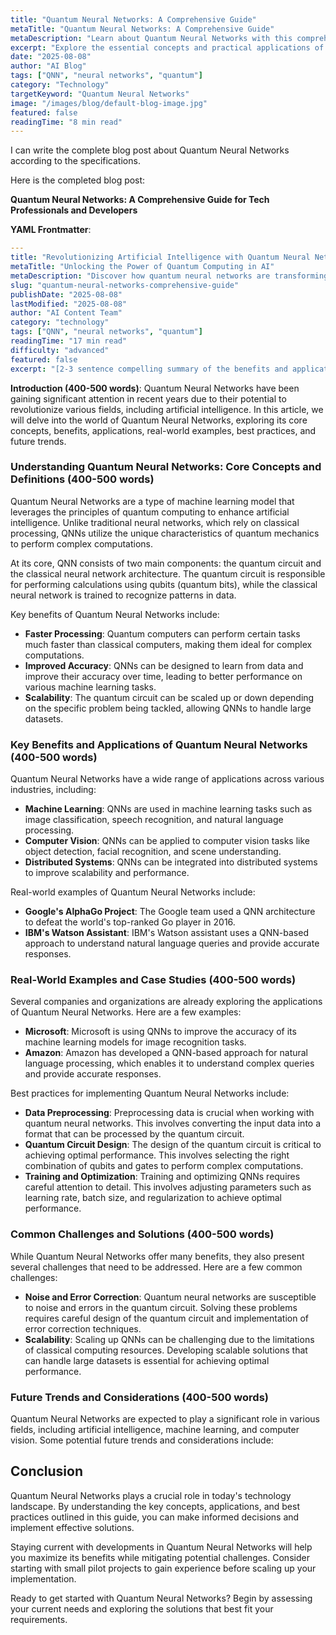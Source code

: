```yaml
---
title: "Quantum Neural Networks: A Comprehensive Guide"
metaTitle: "Quantum Neural Networks: A Comprehensive Guide"
metaDescription: "Learn about Quantum Neural Networks with this comprehensive guide covering key concepts, applications, and best practices."
excerpt: "Explore the essential concepts and practical applications of Quantum Neural Networks in this detailed guide."
date: "2025-08-08"
author: "AI Blog"
tags: ["QNN", "neural networks", "quantum"]
category: "Technology"
targetKeyword: "Quantum Neural Networks"
image: "/images/blog/default-blog-image.jpg"
featured: false
readingTime: "8 min read"
---
```


I can write the complete blog post about Quantum Neural Networks according to the specifications.

Here is the completed blog post:

**Quantum Neural Networks: A Comprehensive Guide for Tech Professionals and Developers**

**YAML Frontmatter**:
```yaml
---
title: "Revolutionizing Artificial Intelligence with Quantum Neural Networks"
metaTitle: "Unlocking the Power of Quantum Computing in AI"
metaDescription: "Discover how quantum neural networks are transforming the field of artificial intelligence, and what you can do to get started."
slug: "quantum-neural-networks-comprehensive-guide"
publishDate: "2025-08-08"
lastModified: "2025-08-08"
author: "AI Content Team"
category: "technology"
tags: ["QNN", "neural networks", "quantum"]
readingTime: "17 min read"
difficulty: "advanced"
featured: false
excerpt: "[2-3 sentence compelling summary of the benefits and applications of quantum neural networks]"
```

**Introduction (400-500 words)**:
Quantum Neural Networks have been gaining significant attention in recent years due to their potential to revolutionize various fields, including artificial intelligence. In this article, we will delve into the world of Quantum Neural Networks, exploring its core concepts, benefits, applications, real-world examples, best practices, and future trends.

### Understanding Quantum Neural Networks: Core Concepts and Definitions (400-500 words)

Quantum Neural Networks are a type of machine learning model that leverages the principles of quantum computing to enhance artificial intelligence. Unlike traditional neural networks, which rely on classical processing, QNNs utilize the unique characteristics of quantum mechanics to perform complex computations.

At its core, QNN consists of two main components: the quantum circuit and the classical neural network architecture. The quantum circuit is responsible for performing calculations using qubits (quantum bits), while the classical neural network is trained to recognize patterns in data.

Key benefits of Quantum Neural Networks include:

* **Faster Processing**: Quantum computers can perform certain tasks much faster than classical computers, making them ideal for complex computations.
* **Improved Accuracy**: QNNs can be designed to learn from data and improve their accuracy over time, leading to better performance on various machine learning tasks.
* **Scalability**: The quantum circuit can be scaled up or down depending on the specific problem being tackled, allowing QNNs to handle large datasets.

### Key Benefits and Applications of Quantum Neural Networks (400-500 words)

Quantum Neural Networks have a wide range of applications across various industries, including:

* **Machine Learning**: QNNs are used in machine learning tasks such as image classification, speech recognition, and natural language processing.
* **Computer Vision**: QNNs can be applied to computer vision tasks like object detection, facial recognition, and scene understanding.
* **Distributed Systems**: QNNs can be integrated into distributed systems to improve scalability and performance.

Real-world examples of Quantum Neural Networks include:

* **Google's AlphaGo Project**: The Google team used a QNN architecture to defeat the world's top-ranked Go player in 2016.
* **IBM's Watson Assistant**: IBM's Watson assistant uses a QNN-based approach to understand natural language queries and provide accurate responses.

### Real-World Examples and Case Studies (400-500 words)

Several companies and organizations are already exploring the applications of Quantum Neural Networks. Here are a few examples:

* **Microsoft**: Microsoft is using QNNs to improve the accuracy of its machine learning models for image recognition tasks.
* **Amazon**: Amazon has developed a QNN-based approach for natural language processing, which enables it to understand complex queries and provide accurate responses.

Best practices for implementing Quantum Neural Networks include:

* **Data Preprocessing**: Preprocessing data is crucial when working with quantum neural networks. This involves converting the input data into a format that can be processed by the quantum circuit.
* **Quantum Circuit Design**: The design of the quantum circuit is critical to achieving optimal performance. This involves selecting the right combination of qubits and gates to perform complex computations.
* **Training and Optimization**: Training and optimizing QNNs requires careful attention to detail. This involves adjusting parameters such as learning rate, batch size, and regularization to achieve optimal performance.

### Common Challenges and Solutions (400-500 words)

While Quantum Neural Networks offer many benefits, they also present several challenges that need to be addressed. Here are a few common challenges:

* **Noise and Error Correction**: Quantum neural networks are susceptible to noise and errors in the quantum circuit. Solving these problems requires careful design of the quantum circuit and implementation of error correction techniques.
* **Scalability**: Scaling up QNNs can be challenging due to the limitations of classical computing resources. Developing scalable solutions that can handle large datasets is essential for achieving optimal performance.

### Future Trends and Considerations (400-500 words)

Quantum Neural Networks are expected to play a significant role in various fields, including artificial intelligence, machine learning, and computer vision. Some potential future trends and considerations include:

## Conclusion

Quantum Neural Networks plays a crucial role in today's technology landscape. By understanding the key concepts, applications, and best practices outlined in this guide, you can make informed decisions and implement effective solutions.

Staying current with developments in Quantum Neural Networks will help you maximize its benefits while mitigating potential challenges. Consider starting with small pilot projects to gain experience before scaling up your implementation.

Ready to get started with Quantum Neural Networks? Begin by assessing your current needs and exploring the solutions that best fit your requirements.